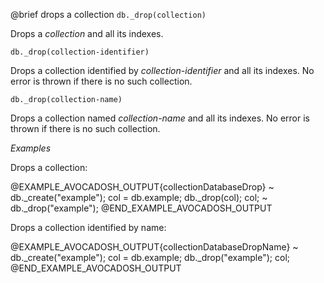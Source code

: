

@brief drops a collection
`db._drop(collection)`

Drops a *collection* and all its indexes.

`db._drop(collection-identifier)`

Drops a collection identified by *collection-identifier* and all its
indexes. No error is thrown if there is no such collection.

`db._drop(collection-name)`

Drops a collection named *collection-name* and all its indexes. No error
is thrown if there is no such collection.

*Examples*

Drops a collection:

@EXAMPLE_AVOCADOSH_OUTPUT{collectionDatabaseDrop}
~ db._create("example");
  col = db.example;
  db._drop(col);
  col;
~ db._drop("example");
@END_EXAMPLE_AVOCADOSH_OUTPUT

Drops a collection identified by name:

@EXAMPLE_AVOCADOSH_OUTPUT{collectionDatabaseDropName}
~ db._create("example");
  col = db.example;
  db._drop("example");
  col;
@END_EXAMPLE_AVOCADOSH_OUTPUT


